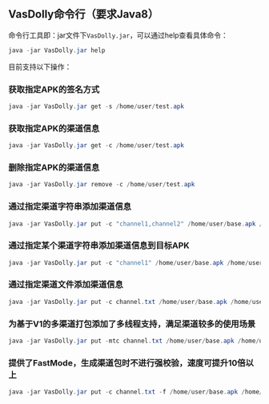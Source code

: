## VasDolly命令行（要求Java8）
 命令行工具即：jar文件下`VasDolly.jar`，可以通过help查看具体命令：
 ``` java
 java -jar VasDolly.jar help
 ```

 目前支持以下操作：

 ### 获取指定APK的签名方式
 ``` java
 java -jar VasDolly.jar get -s /home/user/test.apk
 ```
 ### 获取指定APK的渠道信息
 ``` java
 java -jar VasDolly.jar get -c /home/user/test.apk
 ```
 ### 删除指定APK的渠道信息
 ``` java
 java -jar VasDolly.jar remove -c /home/user/test.apk
 ```
 ### 通过指定渠道字符串添加渠道信息
 ``` java
 java -jar VasDolly.jar put -c "channel1,channel2" /home/user/base.apk /home/user/
 ```
 ### 通过指定某个渠道字符串添加渠道信息到目标APK
 ``` java
 java -jar VasDolly.jar put -c "channel1" /home/user/base.apk /home/user/base.apk
 ```
 ### 通过指定渠道文件添加渠道信息
 ``` java
 java -jar VasDolly.jar put -c channel.txt /home/user/base.apk /home/user/
 ```
 ### 为基于V1的多渠道打包添加了多线程支持，满足渠道较多的使用场景
 ``` java
 java -jar VasDolly.jar put -mtc channel.txt /home/user/base.apk /home/user/
 ```
 ### 提供了FastMode，生成渠道包时不进行强校验，速度可提升10倍以上
 ``` java
 java -jar VasDolly.jar put -c channel.txt -f /home/user/base.apk /home/user/
 ```
